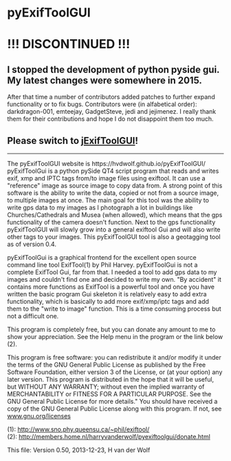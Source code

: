 # pyExifToolGUI

# !!! DISCONTINUED !!!
## I stopped the development of python pyside gui. My latest changes were somewhere in 2015. 
After that time a number of contributors added patches to further expand functionality or to fix bugs.
Contributors were (in alfabetical order): darkdragon-001, emteejay, GadgetSteve, jedi and jejimenez.
I really thank them for their contributions and hope I do not disappoint them too much.

## Please switch to [jExifToolGUI](https://github.com/hvdwolf/jExifToolGUI/releases)!

<hr>
The pyExifToolGUI website is https://hvdwolf.github.io/pyExifToolGUI/
<br><rr>
pyExifToolGui is a python pySide QT4 script program that reads and writes
exif, xmp and IPTC tags from/to image files using exiftool. It can use a
"reference" image as source image to copy data from. 
A strong point of this software is the ability to write the data,
copied or not from a source image, to multiple images at once.
The main goal for this tool was the ability to write gps data to my images as I
photograph a lot in buildings like Churches/Cathedrals and Musea (when allowed),
which means that the gps functionality of the camera doesn't function.
Next to the gps functionality pyExifToolGUI will slowly grow into a general 
exiftool Gui and will also write other tags to your images.
This pyExifToolGUI tool is also a geotagging tool as of version 0.4.

pyExifToolGui is a graphical frontend for the excellent open source
command line tool ExifTool(1) by Phil Harvey.
pyExifToolGui is not a complete ExifTool Gui, far from that.
I needed a tool to add gps data to my images and couldn't find one
and decided to write my own. 
"By accident" it contains more functions as ExifTool is a powerful tool
and once you have written the basic program Gui skeleton it is relatively easy
to add extra functionality, which is basically to add more exif/xmp/iptc 
tags and add them to the "write to image" function. This is a time consuming 
process but not a difficult one.

This program is completely free, but you can donate any amount to me to show
your appreciation. See the Help menu in the program or the link below (2).

This program is free software: you can redistribute it and/or
modify it under the terms of the GNU General Public License
as published by the Free Software Foundation, either version
3 of the License, or (at your option) any later version.
This program is distributed in the hope that it will be useful,
but WITHOUT ANY WARRANTY; without even the implied
warranty of MERCHANTABILITY or FITNESS FOR A PARTICULAR
PURPOSE.  See the GNU General Public License for more details."
You should have received a copy of the GNU General Public
License along with this program.  If not, see www.gnu.org/licenses


(1): http://www.sno.phy.queensu.ca/~phil/exiftool/<br>
(2): http://members.home.nl/harryvanderwolf/pyexiftoolgui/donate.html


This file: Version 0.50, 2013-12-23, H van der Wolf
